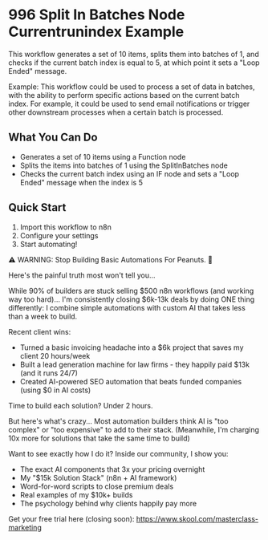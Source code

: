 # 996 Split In Batches Node Currentrunindex Example

This workflow generates a set of 10 items, splits them into batches of 1, and checks if the current batch index is equal to 5, at which point it sets a "Loop Ended" message.

Example: This workflow could be used to process a set of data in batches, with the ability to perform specific actions based on the current batch index. For example, it could be used to send email notifications or trigger other downstream processes when a certain batch is processed.

## What You Can Do
- Generates a set of 10 items using a Function node
- Splits the items into batches of 1 using the SplitInBatches node
- Checks the current batch index using an IF node and sets a "Loop Ended" message when the index is 5

## Quick Start
1. Import this workflow to n8n
2. Configure your settings
3. Start automating!

⚠️ WARNING: Stop Building Basic Automations For Peanuts. 🚫

Here's the painful truth most won't tell you...

While 90% of builders are stuck selling $500 n8n workflows (and working way too hard)...
I'm consistently closing $6k-13k deals by doing ONE thing differently:
I combine simple automations with custom AI that takes less than a week to build.

Recent client wins:
* Turned a basic invoicing headache into a $6k project that saves my client 20 hours/week
* Built a lead generation machine for law firms - they happily paid $13k (and it runs 24/7)
* Created AI-powered SEO automation that beats funded companies (using $0 in AI costs)

Time to build each solution? Under 2 hours.

But here's what's crazy...
Most automation builders think AI is "too complex" or "too expensive" to add to their stack.
(Meanwhile, I'm charging 10x more for solutions that take the same time to build)

Want to see exactly how I do it?
Inside our community, I show you:
* The exact AI components that 3x your pricing overnight
* My "$15k Solution Stack" (n8n + AI framework)
* Word-for-word scripts to close premium deals
* Real examples of my $10k+ builds
* The psychology behind why clients happily pay more

Get your free trial here (closing soon): https://www.skool.com/masterclass-marketing
